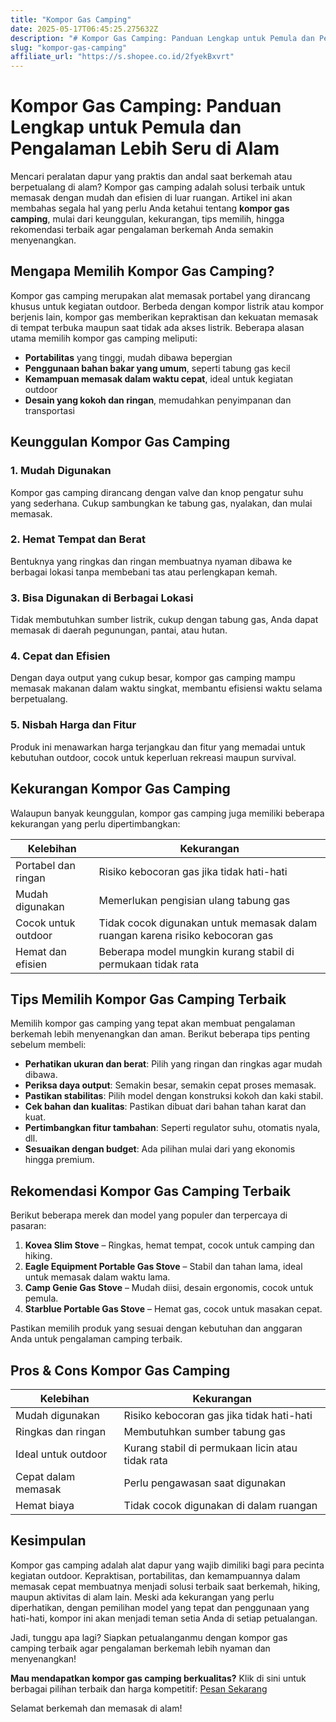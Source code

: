 ```yaml
---
title: "Kompor Gas Camping"
date: 2025-05-17T06:45:25.275632Z
description: "# Kompor Gas Camping: Panduan Lengkap untuk Pemula dan Pengalaman Lebih Seru di Alam..."
slug: "kompor-gas-camping"
affiliate_url: "https://s.shopee.co.id/2fyekBxvrt"
---
```

# Kompor Gas Camping: Panduan Lengkap untuk Pemula dan Pengalaman Lebih Seru di Alam

Mencari peralatan dapur yang praktis dan andal saat berkemah atau berpetualang di alam? Kompor gas camping adalah solusi terbaik untuk memasak dengan mudah dan efisien di luar ruangan. Artikel ini akan membahas segala hal yang perlu Anda ketahui tentang **kompor gas camping**, mulai dari keunggulan, kekurangan, tips memilih, hingga rekomendasi terbaik agar pengalaman berkemah Anda semakin menyenangkan.

## Mengapa Memilih Kompor Gas Camping?

Kompor gas camping merupakan alat memasak portabel yang dirancang khusus untuk kegiatan outdoor. Berbeda dengan kompor listrik atau kompor berjenis lain, kompor gas memberikan kepraktisan dan kekuatan memasak di tempat terbuka maupun saat tidak ada akses listrik. Beberapa alasan utama memilih kompor gas camping meliputi:

- **Portabilitas** yang tinggi, mudah dibawa bepergian
- **Penggunaan bahan bakar yang umum**, seperti tabung gas kecil
- **Kemampuan memasak dalam waktu cepat**, ideal untuk kegiatan outdoor
- **Desain yang kokoh dan ringan**, memudahkan penyimpanan dan transportasi

## Keunggulan Kompor Gas Camping

### 1. Mudah Digunakan
Kompor gas camping dirancang dengan valve dan knop pengatur suhu yang sederhana. Cukup sambungkan ke tabung gas, nyalakan, dan mulai memasak.

### 2. Hemat Tempat dan Berat
Bentuknya yang ringkas dan ringan membuatnya nyaman dibawa ke berbagai lokasi tanpa membebani tas atau perlengkapan kemah.

### 3. Bisa Digunakan di Berbagai Lokasi
Tidak membutuhkan sumber listrik, cukup dengan tabung gas, Anda dapat memasak di daerah pegunungan, pantai, atau hutan.

### 4. Cepat dan Efisien
Dengan daya output yang cukup besar, kompor gas camping mampu memasak makanan dalam waktu singkat, membantu efisiensi waktu selama berpetualang.

### 5. Nisbah Harga dan Fitur
Produk ini menawarkan harga terjangkau dan fitur yang memadai untuk kebutuhan outdoor, cocok untuk keperluan rekreasi maupun survival.

## Kekurangan Kompor Gas Camping

Walaupun banyak keunggulan, kompor gas camping juga memiliki beberapa kekurangan yang perlu dipertimbangkan:

| Kelebihan                     | Kekurangan                                   |
|------------------------------|----------------------------------------------|
| Portabel dan ringan        | Risiko kebocoran gas jika tidak hati-hati   |
| Mudah digunakan             | Memerlukan pengisian ulang tabung gas       |
| Cocok untuk outdoor         | Tidak cocok digunakan untuk memasak dalam ruangan karena risiko kebocoran gas |
| Hemat dan efisien          | Beberapa model mungkin kurang stabil di permukaan tidak rata |

## Tips Memilih Kompor Gas Camping Terbaik

Memilih kompor gas camping yang tepat akan membuat pengalaman berkemah lebih menyenangkan dan aman. Berikut beberapa tips penting sebelum membeli:

- **Perhatikan ukuran dan berat**: Pilih yang ringan dan ringkas agar mudah dibawa.
- **Periksa daya output**: Semakin besar, semakin cepat proses memasak.
- **Pastikan stabilitas**: Pilih model dengan konstruksi kokoh dan kaki stabil.
- **Cek bahan dan kualitas**: Pastikan dibuat dari bahan tahan karat dan kuat.
- **Pertimbangkan fitur tambahan**: Seperti regulator suhu, otomatis nyala, dll.
- **Sesuaikan dengan budget**: Ada pilihan mulai dari yang ekonomis hingga premium.

## Rekomendasi Kompor Gas Camping Terbaik

Berikut beberapa merek dan model yang populer dan terpercaya di pasaran:

1. **Kovea Slim Stove** – Ringkas, hemat tempat, cocok untuk camping dan hiking.
2. **Eagle Equipment Portable Gas Stove** – Stabil dan tahan lama, ideal untuk memasak dalam waktu lama.
3. **Camp Genie Gas Stove** – Mudah diisi, desain ergonomis, cocok untuk pemula.
4. **Starblue Portable Gas Stove** – Hemat gas, cocok untuk masakan cepat.

Pastikan memilih produk yang sesuai dengan kebutuhan dan anggaran Anda untuk pengalaman camping terbaik.

## Pros & Cons Kompor Gas Camping

| Kelebihan | Kekurangan |
|------------|--------------|
| Mudah digunakan | Risiko kebocoran gas jika tidak hati-hati |
| Ringkas dan ringan | Membutuhkan sumber tabung gas |
| Ideal untuk outdoor | Kurang stabil di permukaan licin atau tidak rata |
| Cepat dalam memasak | Perlu pengawasan saat digunakan |
| Hemat biaya | Tidak cocok digunakan di dalam ruangan |

## Kesimpulan

Kompor gas camping adalah alat dapur yang wajib dimiliki bagi para pecinta kegiatan outdoor. Kepraktisan, portabilitas, dan kemampuannya dalam memasak cepat membuatnya menjadi solusi terbaik saat berkemah, hiking, maupun aktivitas di alam lain. Meski ada kekurangan yang perlu diperhatikan, dengan pemilihan model yang tepat dan penggunaan yang hati-hati, kompor ini akan menjadi teman setia Anda di setiap petualangan.

Jadi, tunggu apa lagi? Siapkan petualanganmu dengan kompor gas camping terbaik agar pengalaman berkemah lebih nyaman dan menyenangkan!

**Mau mendapatkan kompor gas camping berkualitas?** Klik di sini untuk berbagai pilihan terbaik dan harga kompetitif: [Pesan Sekarang](https://s.shopee.co.id/2fyekBxvrt) 

Selamat berkemah dan memasak di alam!